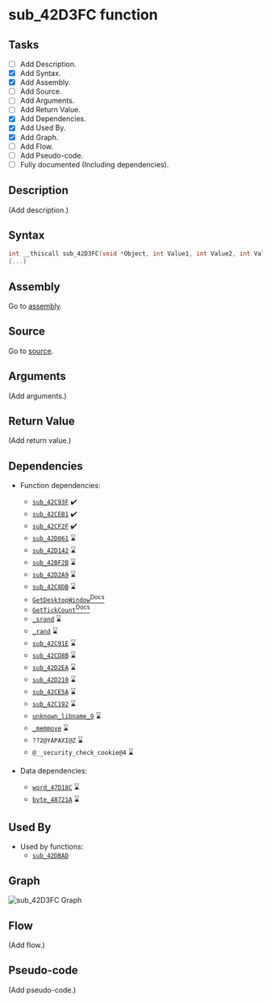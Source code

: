 # sub_42D3FC function

## Tasks

- [ ] Add Description.
- [X] Add Syntax.
- [X] Add Assembly.
- [ ] Add Source.
- [ ] Add Arguments.
- [ ] Add Return Value.
- [X] Add Dependencies.
- [X] Add Used By.
- [X] Add Graph.
- [ ] Add Flow.
- [ ] Add Pseudo-code.
- [ ] Fully documented (Including dependencies).

## Description

(Add description.)

## Syntax

```c
int __thiscall sub_42D3FC(void *Object, int Value1, int Value2, int Value3, int Value4)
{...}
```

## Assembly

Go to [assembly](../asm/sub_42D3FC.asm).

## Source

Go to [source](../cc/sub_42D3FC.cc).

## Arguments

(Add arguments.)

## Return Value

(Add return value.)

## Dependencies

* Function dependencies:
  * [`sub_42C93F`](sub_42C93F.md) ✔️
  * [`sub_42CEB1`](sub_42CEB1.md) ✔️
  * [`sub_42CF2F`](sub_42CF2F.md) ✔️
  * [`sub_42D061`](sub_42D061.md) ⌛
  * [`sub_42D142`](sub_42D142.md) ⌛
  * [`sub_42BF2B`](sub_42BF2B.md) ⌛
  * [`sub_42D2A9`](sub_42D2A9.md) ⌛
  * [`sub_42C8DB`](sub_42C8DB.md) ⌛
  * [`GetDesktopWindow`<sup>Docs</sup>](https://docs.microsoft.com/en-us/windows/win32/api/winuser/nf-winuser-getdesktopwindow)
  * [`GetTickCount`<sup>Docs</sup>](https://docs.microsoft.com/en-us/windows/win32/api/sysinfoapi/nf-sysinfoapi-gettickcount)
  * [`_srand`](_srand.md) ⌛
  * [`_rand`](_rand.md) ⌛
  * [`sub_42C91E`](sub_42C91E.md) ⌛
  * [`sub_42CD8B`](sub_42CD8B.md) ⌛
  * [`sub_42D2EA`](sub_42D2EA.md) ⌛
  * [`sub_42D210`](sub_42D210.md) ⌛
  * [`sub_42CE5A`](sub_42CE5A.md) ⌛
  * [`sub_42C192`](sub_42C192.md) ⌛
  * [`unknown_libname_9`](unknown_libname_9.md) ⌛
  * [`_memmove`](_memmove.md) ⌛
  * `??2@YAPAXI@Z` ⌛
  * `@__security_check_cookie@4` ⌛


* Data dependencies:
  * [`word_47D18C`](word_47D18C.md) ⌛
  * [`byte_48721A`](byte_48721A.md) ⌛

## Used By

* Used by functions:
  * [`sub_42DBAD`](../md/sub_42DBAD.md)

## Graph

![sub_42D3FC Graph](../svg/sub_42D3FC.svg "sub_42D3FC Graph")

## Flow

(Add flow.)

## Pseudo-code

(Add pseudo-code.)
